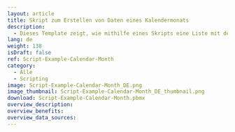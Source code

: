 ```yaml
---
layout: article
title: Skript zum Erstellen von Daten eines Kalendermonats
description: 
  - Dieses Template zeigt, wie mithilfe eines Skripts eine Liste mit den Daten eines gewählten Kalendermonats erstellen kannst.
lang: de
weight: 138
isDraft: false
ref: Script-Example-Calendar-Month
category:
  - Alle
  - Scripting
image: Script-Example-Calendar-Month_DE.png
image_thumbnail: Script-Example-Calendar-Month_DE_thumbnail.png
download: Script-Example-Calendar-Month.pbmx
overview_description:
overview_benefits:
overview_data_sources:
---
```



